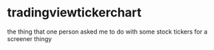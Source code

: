 # tradingviewtickerchart
the thing that one person asked me to do with some stock tickers for a screener thingy
